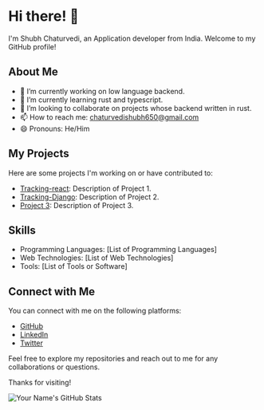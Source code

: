 # Hi there! 👋

I'm Shubh Chaturvedi, an Application developer from India. Welcome to my GitHub profile!

## About Me

- 🔭 I’m currently working on low language backend.
- 🌱 I’m currently learning rust and typescript.
- 👯 I’m looking to collaborate on projects whose backend written in rust.
- 📫 How to reach me: chaturvedishubh650@gmail.com
- 😄 Pronouns: He/Him

## My Projects

Here are some projects I'm working on or have contributed to:

- [Tracking-react](https://github.com/ShubhChaturvedi/tracking-react): Description of Project 1.
- [Tracking-Django](link-to-project-2): Description of Project 2.
- [Project 3](link-to-project-3): Description of Project 3.

## Skills

- Programming Languages: [List of Programming Languages]
- Web Technologies: [List of Web Technologies]
- Tools: [List of Tools or Software]

## Connect with Me

You can connect with me on the following platforms:

- [GitHub](https://github.com/your-username)
- [LinkedIn](https://www.linkedin.com/in/your-profile)
- [Twitter](https://twitter.com/your-handle)

Feel free to explore my repositories and reach out to me for any collaborations or questions.

Thanks for visiting!

![Your Name's GitHub Stats](https://github-readme-stats.vercel.app/api?username=your-username&show_icons=true)
